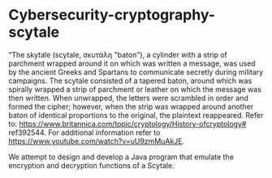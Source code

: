# Cybersecurity-cryptography-scytale
“The skytale (scytale, σκυτάλη "baton"), a cylinder with a strip of parchment wrapped around it on which was written a message, was used by the ancient Greeks and Spartans to communicate secretly during military campaigns. The scytale consisted of a tapered baton, around which was spirally wrapped a strip of parchment or leather on which the message was then written. When unwrapped, the letters were scrambled in order and formed the cipher; however, when the strip was wrapped around another baton of identical proportions to the original, the plaintext reappeared.
Refer to: https://www.britannica.com/topic/cryptology/History-ofcryptology# ref392544.
For additional information refer to https://www.youtube.com/watch?v=uU9zmMuAkJE.

We attempt to design and develop a Java program that emulate the encryption and decryption functions of a Scytale.
